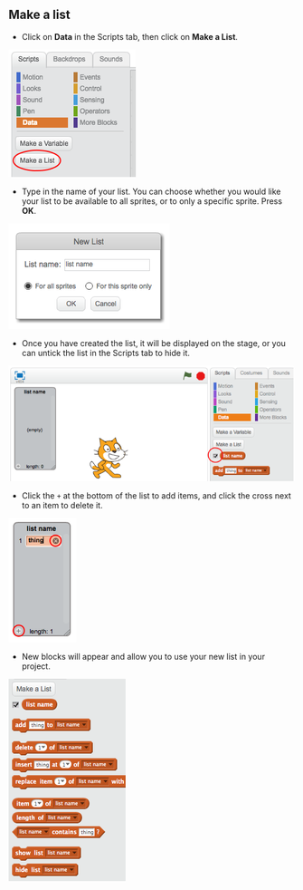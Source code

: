 ## Make a list

+ Click on **Data** in the Scripts tab, then click on **Make a List**.

![Make a list](images/make-a-list.png)

+ Type in the name of your list. You can choose whether you would like your list to be available to all sprites, or to only a specific sprite. Press **OK**.

![List name](images/list-name.png)

+ Once you have created the list, it will be displayed on the stage, or you can untick the list in the Scripts tab to hide it.

![List show/hide](images/list-show-hide.png)

+ Click the `+` at the bottom of the list to add items, and click the cross next to an item to delete it.

![List show/hide](images/list-add-delete.png)

+ New blocks will appear and allow you to use your new list in your project.

![List blocks](images/list-blocks.png)